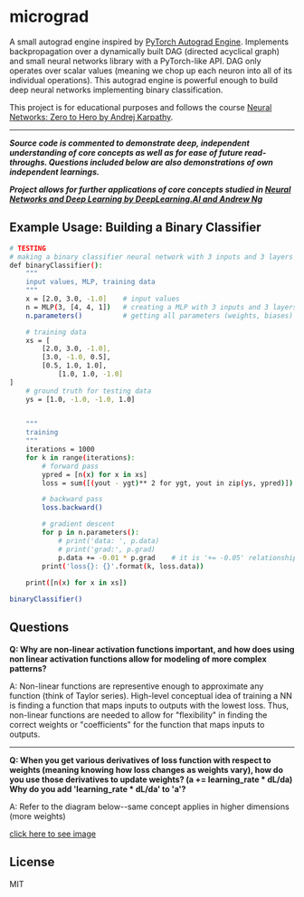 # micrograd

A small autograd engine inspired by [PyTorch Autograd Engine](https://pytorch.org/blog/overview-of-pytorch-autograd-engine/). Implements backpropagation over a dynamically built DAG (directed acyclical graph) and small neural networks library with a PyTorch-like API. DAG only operates over scalar values (meaning we chop up each neuron into all of its individual operations). This autograd engine is powerful enough to build deep neural networks implementing binary classification. 

This project is for educational purposes and follows the course [Neural Networks: Zero to Hero by Andrej Karpathy](https://www.youtube.com/watch?v=VMj-3S1tku0&list=PLAqhIrjkxbuWI23v9cThsA9GvCAUhRvKZ&index=1). 

___

***Source code is commented to demonstrate deep, independent understanding of core concepts as well as for ease of future read-throughs. Questions included below are also demonstrations of own independent learnings.***

***Project allows for further applications of core concepts studied in [Neural Networks and Deep Learning by DeepLearning.AI and Andrew Ng](https://www.coursera.org/account/accomplishments/verify/ZJKF2ULGZVMS)***


## Example Usage: Building a Binary Classifier

```bash
# TESTING
# making a binary classifier neural network with 3 inputs and 3 layers of 4, 4, 1, neurons respectively
def binaryClassifier():
    """
    input values, MLP, training data
    """
    x = [2.0, 3.0, -1.0]    # input values
    n = MLP(3, [4, 4, 1])   # creating a MLP with 3 inputs and 3 layers of 4, 4, 1, neurons respectively
    n.parameters()          # getting all parameters (weights, biases) for all the neurons

    # training data
    xs = [
        [2.0, 3.0, -1.0],
        [3.0, -1.0, 0.5],
        [0.5, 1.0, 1.0],
            [1.0, 1.0, -1.0]
]
    # ground truth for testing data
    ys = [1.0, -1.0, -1.0, 1.0]                                        
    

    """
    training
    """
    iterations = 1000
    for k in range(iterations):
        # forward pass
        ypred = [n(x) for x in xs]                                         # running forward propagation to get predictions
        loss = sum([(yout - ygt)** 2 for ygt, yout in zip(ys, ypred)])     # finding loss b/w ys and y pred using mean squared loss function and summing all losses together

        # backward pass
        loss.backward()                                                    # running backpropagation to get gradients of all the neurons relative to the summed loss

        # gradient descent
        for p in n.parameters():
            # print('data: ', p.data)
            # print('grad:', p.grad)
            p.data += -0.01 * p.grad    # it is '+= -0.05' relationship because the cost function is mean squared error, cost will always be positive meaning target loss is 0
        print('loss{}: {}'.format(k, loss.data))
    
    print([n(x) for x in xs])

binaryClassifier()
```

## Questions

**Q: Why are non-linear activation functions important, and how does using non linear activation functions allow
for modeling of more complex patterns?**

A: Non-linear functions are representive enough to approximate any function (think of Taylor series). High-level conceptual idea of training a NN is finding a function that maps inputs to outputs with the lowest loss. Thus, non-linear functions are needed to allow for "flexibility" in finding the correct weights or "coefficients" for the function that maps inputs to outputs.
___
**Q: When you get various derivatives of loss function with respect to weights (meaning knowing how loss changes as weights vary), how do you use those derivatives to update weights? (a += learning_rate * dL/da) Why do you add 'learning_rate * dL/da' to 'a'?**

A: Refer to the diagram below--same concept applies in higher dimensions (more weights)

[click here to see image](images/question2_diagram.pdf)


## License
MIT

